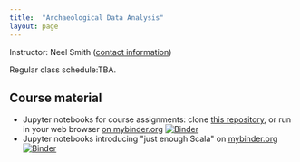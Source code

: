 ```yaml
---
title:  "Archaeological Data Analysis"
layout: page
---
```



Instructor: Neel Smith ([contact information](http://neelsmith.info/holycross/contact/))

Regular class schedule:TBA.





## Course material

-  Jupyter notebooks for course assignments: clone [this repository](), or run in your web browser [on mybinder.org](https://mybinder.org/v2/gh/neelsmith/arch-data-analysis-ipynb/master) [![Binder](https://mybinder.org/badge_logo.svg)](https://mybinder.org/v2/gh/neelsmith/arch-data-analysis-ipynb/master)
-  Jupyter notebooks introducing "just enough Scala" on [mybinder.org](https://mybinder.org/v2/gh/neelsmith/scala-intro-ipynb/master)
[![Binder](https://mybinder.org/badge_logo.svg)](https://mybinder.org/v2/gh/neelsmith/scala-intro-ipynb/master)
